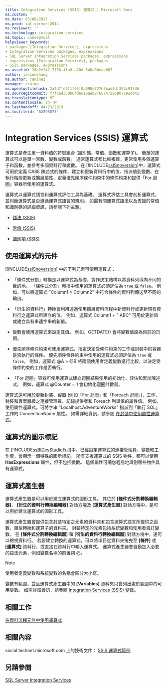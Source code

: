 ```yaml
---
title: Integration Services (SSIS) 運算式 | Microsoft Docs
ms.custom: ''
ms.date: 03/06/2017
ms.prod: sql-server-2014
ms.reviewer: ''
ms.technology: integration-services
ms.topic: conceptual
helpviewer_keywords:
- packages [Integration Services], expressions
- Integration Services packages, expressions
- SQL Server Integration Services packages, expressions
- expressions [Integration Services], packages
- SSIS packages, expressions
ms.assetid: 26d2e242-7f60-4fa9-a70d-548a80eee667
author: janinezhang
ms.author: janinez
manager: craigg
ms.openlocfilehash: 2a9d7fe2f1f65f0a698e727e5bad6df392c91546
ms.sourcegitcommit: f7fced330b64d6616aeb8766747295807c92dd41
ms.translationtype: MT
ms.contentlocale: zh-TW
ms.lasthandoff: 04/23/2019
ms.locfileid: "62898073"
---
```

# <a name="integration-services-ssis-expressions"></a>Integration Services (SSIS) 運算式
  運算式是產生單一資料值的符號組合 (識別碼、常值、函數和運算子)。 簡單的運算式可以是單一常數、變數或函數。 通常運算式都比較複雜，更常使用多個運算子和函數，並參考多個資料行和變數。 在 [!INCLUDE[ssISnoversion](../../includes/ssisnoversion-md.md)]中，運算式可用於定義 CASE 陳述式的條件、建立和更新資料行中的值、指派值到變數、在執行階段更新或擴展屬性、定義優先順序條件約束中的條件約束和提供「For 迴圈」容器所使用的運算式。  
  
 運算式以運算式語言和運算式評估工具為基礎。 運算式評估工具會剖析運算式，並判斷運算式是否遵循運算式語言的規則。 如需有關運算式語法以及支援的常值和識別碼的詳細資訊，請參閱下列主題。  
  
-   [語法 &#40;SSIS&#41;](syntax-ssis.md)  
  
-   [常值 &#40;SSIS&#41;](numeric-string-and-boolean-literals.md)  
  
-   [識別項 &#40;SSIS&#41;](identifiers-ssis.md)  
  
## <a name="components-that-use-expressions"></a>使用運算式的元件  
 [!INCLUDE[ssISnoversion](../../includes/ssisnoversion-md.md)] 中的下列元素可使用運算式：  
  
-   「條件式分割」轉換是以運算式為基礎，實作決策結構以將資料列導向不同的目的地。 「條件式分割」轉換中使用的運算式必須評估為 `true` 或 `false`。 例如，可以將運算式 "Column1 > Column2" 中符合條件的資料列傳送至不同的輸出。  
  
-   「衍生的資料行」轉換會利用透過使用擴展資料流程中新資料行或更新現有資料行之運算式所建立的值。 例如，運算式 Column1 + " ABC" 可用於更新值或建立具有串連字串的新值。  
  
-   變數會使用運算式來設定其值。 例如，GETDATE() 會將變數值設為目前的日期。  
  
-   優先順序條件約束可使用運算式，指定決定受條件約束的工作或封裝中的容器是否執行的條件。 優先順序條件約束中使用的運算式必須評估為 `true` 或 `false`。 例如，運算式 \@A > \@B 將兩個使用者定義變數進行比較，以決定受條件約束的工作是否執行。  
  
-   「For 迴圈」容器可使用運算式建立迴圈結果使用的初始化、評估和累加陳述式。 例如，運算式 \@Counter = 1 會初始化迴圈計數器。  
  
 運算式還可用於更新封裝、容器 (例如「For 迴圈」和「Foreach 迴圈」)、工作、封裝和專案層級之連接管理員、記錄提供者和 Foreach 列舉值的屬性值。 例如，使用屬性運算式，可將字串 "Localhost.AdventureWorks" 指派到「執行 SQL」工作的 ConnectionName 屬性。 如需詳細資訊，請參閱 [在封裝中使用屬性運算式](use-property-expressions-in-packages.md)。  
  
## <a name="icon-markers-for-expressions"></a>運算式的圖示標記  
 在 [!INCLUDE[ssBIDevStudioFull](../../includes/ssbidevstudiofull-md.md)]中，已經設定運算式的連接管理員、變數和工作旁，會顯示一個特殊的圖示標記。 所有支援運算式的 SSIS 物件，都可以使用 **HasExpressions** 屬性，但不包括變數。 這個屬性可讓您輕易地識別哪些物件具有運算式。  
  
## <a name="expression-builder"></a>運算式產生器  
 運算式產生器是可以用於建立運算式的圖形工具。 其位於 **[條件式分割轉換編輯器]**、 **[衍生的資料行轉換編輯器]** 對話方塊及 **[運算式產生器]** 對話方塊中，是可以用於建立運算式的圖形工具。  
  
 運算式產生器會提供包含封裝特定之元素的資料夾和包含運算式語言所提供之函數、類型轉換和運算子的資料夾。 封裝特定的元素包括系統變數和使用者自訂變數。 在 **[條件式分割轉換編輯器]** 和 **[衍生的資料行轉換編輯器]** 對話方塊中，還可以檢視資料行。 若要建立轉換的運算式，可以將項目從資料夾拖曳至 **[條件]** 或 **[運算式]** 資料行，或直接在資料行中輸入運算式。 運算式產生器會自動加入必要的語法元素，例如變數名稱的前置詞 \@。  
  
> [!NOTE]  
>  使用者定義變數和系統變數的名稱會區分大小寫。  
  
 變數有範圍，並且運算式產生器中的 **[Variables]** 資料夾只會列出處於範圍中的可用變數。 如需詳細資訊，請參閱 [Integration Services &#40;SSIS&#41; 變數](../integration-services-ssis-variables.md)。  
  
## <a name="related-tasks"></a>相關工作  
 [在資料流程元件中使用運算式](../use-an-expression-in-a-data-flow-component.md)  
  
## <a name="related-content"></a>相關內容  
 social.technet.microsoft.com 上的技術文件： [SSIS 運算式範例](https://go.microsoft.com/fwlink/?LinkId=220761)  
  
## <a name="see-also"></a>另請參閱  
 [SQL Server Integration Services](../sql-server-integration-services.md)  
  
  
